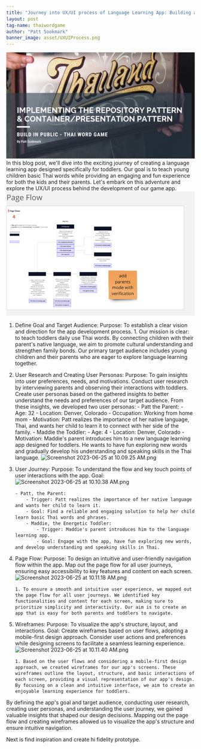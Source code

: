 ```yaml
---
title: "Journey into UX/UI process of Language Learning App: Building a Thai Word Game"
layout: post
tag-name: thaiwordgame
author: "Patt Sookmark"
banner_image: asset/UXUIProcess.png
---
```


<img class="blog-banner" src="/asset/blog-patterns.png" alt="blog-patterns" />
In this blog post, we'll dive into the exciting journey of creating a language learning app designed specifically for toddlers. Our goal is to teach young children basic Thai words while providing an engaging and fun experience for both the kids and their parents. Let's embark on this adventure and explore the UX/UI process behind the development of our game app.
<img class="screenshot" src="/asset/UX/Screenshot 2023-06-25 at 10.11.07 AM.png" alt="UX Process" />

1.  Define Goal and Target Audience:
    Purpose: To establish a clear vision and direction for the app development process. 1. Our mission is clear: to teach toddlers daily use Thai words. By connecting children with their parent's native language, we aim to promote cultural understanding and strengthen family bonds. Our primary target audience includes young children and their parents who are eager to explore language learning together.

2.  User Research and Creating User Personas:
    Purpose: To gain insights into user preferences, needs, and motivations. Conduct user research by interviewing parents and observing their interactions with toddlers. Create user personas based on the gathered insights to better understand the needs and preferences of our target audience. From these insights, we developed two user personas: - Patt the Parent: - Age: 32 - Location: Denver, Colorado - Occupation: Working from home mom - Motivation: Patt realizes the importance of her native language, Thai, and wants her child to learn it to connect with her side of the family. - Maddie the Toddler: - Age: 4 - Location: Denver, Colorado - Motivation: Maddie's parent introduces him to a new language learning app designed for toddlers. He wants to have fun exploring new words and gradually develop his understanding and speaking skills in the Thai language.
    ![Screenshot 2023-06-25 at 10.09.25 AM.png](https://s3-us-west-2.amazonaws.com/secure.notion-static.com/2c40af29-b336-48f1-8039-3e99daa6a7d5/Screenshot_2023-06-25_at_10.09.25_AM.png)

3.  User Journey:
    Purpose: To understand the flow and key touch points of user interactions with the app.
    Goal:
    ![Screenshot 2023-06-25 at 10.10.38 AM.png](https://s3-us-west-2.amazonaws.com/secure.notion-static.com/52c73e55-a7cb-4687-91e1-bc695163ddc9/Screenshot_2023-06-25_at_10.10.38_AM.png)

        - Patt, the Parent:
            - Trigger: Patt realizes the importance of her native language and wants her child to learn it.
            - Goal: Find a reliable and engaging solution to help her child learn basic Thai words and phrases.
            - Maddie, the Energetic Toddler:
                - Trigger: Maddie's parent introduces him to the language learning app.
                - Goal: Engage with the app, have fun exploring new words, and develop understanding and speaking skills in Thai.

4.  Page Flow:
    Purpose: To design an intuitive and user-friendly navigation flow within the app. Map out the page flow for all user journeys, ensuring easy accessibility to key features and content on each screen.
    ![Screenshot 2023-06-25 at 10.11.18 AM.png](https://s3-us-west-2.amazonaws.com/secure.notion-static.com/a2aefc61-9bd3-4dbb-9483-f2d781506c17/Screenshot_2023-06-25_at_10.11.18_AM.png)

        1. To ensure a smooth and intuitive user experience, we mapped out the page flow for all user journeys. We identified key functionalities and content for each screen, making sure to prioritize simplicity and interactivity. Our aim is to create an app that is easy for both parents and toddlers to navigate.

5.  Wireframes:
    Purpose: To visualize the app's structure, layout, and interactions.
    Goal: Create wireframes based on user flows, adopting a mobile-first design approach. Consider user actions and preferences while designing screens to facilitate a seamless learning experience.
    ![Screenshot 2023-06-25 at 10.11.40 AM.png](https://s3-us-west-2.amazonaws.com/secure.notion-static.com/5c4e1efa-de42-4c0c-bd9d-26b3427f4c1a/Screenshot_2023-06-25_at_10.11.40_AM.png)

        1. Based on the user flows and considering a mobile-first design approach, we created wireframes for our app's screens. These wireframes outline the layout, structure, and basic interactions of each screen, providing a visual representation of our app's design. By focusing on a clean and intuitive interface, we aim to create an enjoyable learning experience for toddlers.

By defining the app's goal and target audience, conducting user research, creating user personas, and understanding the user journey, we gained valuable insights that shaped our design decisions. Mapping out the page flow and creating wireframes allowed us to visualize the app's structure and ensure intuitive navigation.

Next is find inspiration and create hi fidelity prototype.
